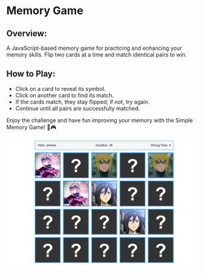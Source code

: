 # Memory Game
## Overview:
A JavaScript-based memory game for practicing and enhancing your memory skills. Flip two cards at a time and match identical pairs to win.

## How to Play:

- Click on a card to reveal its symbol.
- Click on another card to find its match.
- If the cards match, they stay flipped; if not, try again.
- Continue until all pairs are successfully matched.

Enjoy the challenge and have fun improving your memory with the Simple Memory Game! 🧠🎮

<img src="./imgs/a7mad1112.github.io_Memory-Game_.png">

